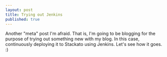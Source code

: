 ```yaml
---
layout: post
title: Trying out Jenkins
published: true
---
```


Another "meta" post I'm afraid. That is, I'm going to be blogging for the purpose of trying out something new with my blog. In this case, continuously deploying it to Stackato using Jenkins. Let's see how it goes. :)

